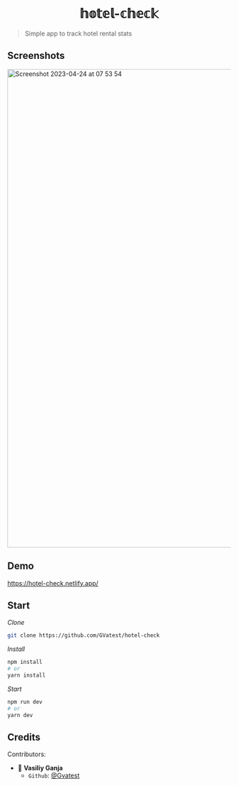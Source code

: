 <h1 align="center">𝕙𝕠𝕥𝕖𝕝-𝕔𝕙𝕖𝕔𝕜</h1>

> Simple app to track hotel rental stats

## Screenshots
<img width="1078" alt="Screenshot 2023-04-24 at 07 53 54" src="https://user-images.githubusercontent.com/66703210/233998354-df988939-1409-4a5c-ab26-fe072acfc9ac.png">

## Demo

https://hotel-check.netlify.app/

## Start

_Clone_

```bash
git clone https://github.com/GVatest/hotel-check
```

_Install_

```bash
npm install
# or
yarn install
```

_Start_

```bash
npm run dev
# or
yarn dev
```

## Credits

Contributors:

- 👤 **Vasiliy Ganja**
  - `Github`: [@Gvatest](https://github.com/gvatest)
